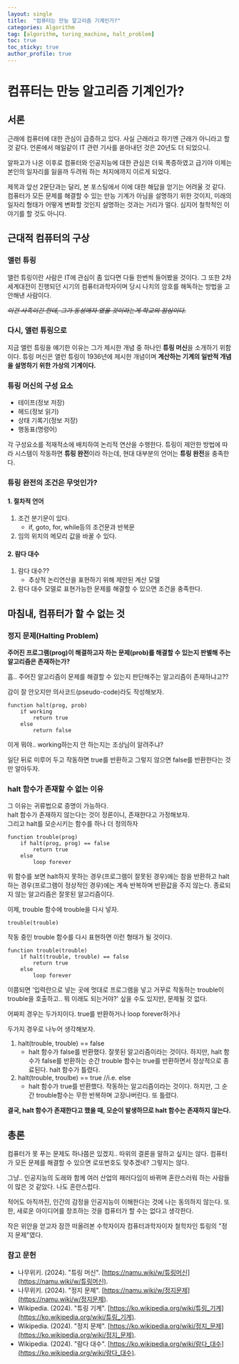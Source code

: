 ```yaml
---
layout: single
title:  "컴퓨터는 만능 알고리즘 기계인가?"
categories: Algorithm
tag: [algorithm, turing_machine, halt_problem]
toc: true
toc_sticky: true
author_profile: true
---
```


# 컴퓨터는 만능 알고리즘 기계인가?
## 서론
근래에 컴퓨터에 대한 관심이 급증하고 있다. 사실 근래라고 하기엔 근래가 아니라고 할 것 같다. 언론에서 매일같이 IT 관련 기사를 쏟아내던 것은 20년도 더 되었으니.

알파고가 나온 이후로 컴퓨터와 인공지능에 대한 관심은 더욱 폭증하였고 급기야 이제는 본인의 일자리를 잃을까 두려워 하는 처지에까지 이르게 되었다.

제목과 앞선 2문단과는 달리, 본 포스팅에서 이에 대한 해답을 얻기는 어려울 것 같다. 컴퓨터가 모든 문제를 해결할 수 있는 만능 기계가 아님을 설명하기 위한 것이지, 미래의 일자리 형태가 어떻게 변화할 것인지 설명하는 것과는 거리가 멀다. 심지어 철학적인 이야기를 할 것도 아니다.

## 근대적 컴퓨터의 구상
### 앨런 튜링
앨런 튜링이란 사람은 IT에 관심이 좀 있다면 다들 한번씩 들어봤을 것이다. 그 또한 2차 세계대전이 진행되던 시기의 컴퓨터과학자이며 당시 나치의 암호를 해독하는 방법을 고안해낸 사람이다.

~~*이건 사족이긴 한데, 그가 동성애자 였을 것이라는게 학교의 점심이다.*~~

### 다시, 앨런 튜링으로
지금 앨런 튜링을 얘기한 이유는 그가 제시한 개념 중 하나인 **튜링 머신**을 소개하기 위함이다. 튜링 머신은 앨런 튜링이 1936년에 제시한 개념이며 **계산하는 기계의 일반적 개념을 설명하기 위한 가상의 기계이다.**

### 튜링 머신의 구성 요소
- 테이프(정보 저장)
- 헤드(정보 읽기)
- 상태 기록기(정보 저장)
- 행동표(명령어)

각 구성요소를 적재적소에 배치하여 논리적 연산을 수행한다. 튜링이 제안한 방법에 따라 시스템이 작동하면 **튜링 완전**이라 하는데, 현대 대부분의 언어는 **튜링 완전**을 충족한다.

### 튜링 완전의 조건은 무엇인가?
#### 1. 절차적 언어
1. 조건 분기문이 있다.
    - if, goto, for, while등의 조건문과 반복문
2. 임의 위치의 메모리 값을 바꿀 수 있다.

#### 2. 람다 대수
1. 람다 대수??
    - 추상적 논리연산을 표현하기 위해 제안된 계산 모델
2. 람다 대수 모델로 표현가능한 문제를 해결할 수 있으면 조건을 충족한다.

## 마침내, 컴퓨터가 할 수 없는 것
### 정지 문제(Halting Problem)
**주어진 프로그램(prog)이 해결하고자 하는 문제(prob)를 해결할 수 있는지 판별해 주는 알고리즘은 존재하는가?**

흠.. 주어진 알고리즘이 문제를 해결할 수 있는지 판단해주는 알고리즘이 존재하냐고??

감이 잘 안오지만 의사코드(pseudo-code)라도 작성해보자.
```
function halt(prog, prob)
    if working
        return true
    else
        return false 
```
이게 뭐야.. working하는지 안 하는지는 조상님이 알려주냐?

일단 뒤로 미루어 두고 작동하면 true를 반환하고 그렇지 않으면 false를 반환한다는 것만 알아두자.

### halt 함수가 존재할 수 없는 이유
그 이유는 귀류법으로 증명이 가능하다.<br/>
halt 함수가 존재하지 않는다는 것이 정론이니, 존재한다고 가정해보자.<br/>
그리고 halt를 모순시키는 함수를 하나 더 정의하자
```
function trouble(prog)
    if halt(prog, prog) == false
        return true
    else
        loop forever
```
위 함수를 보면 halt하지 못하는 경우(프로그램이 잘못된 경우)에는 참을 반환하고 halt하는 경우(프로그램이 정상적인 경우)에는 계속 반복하며 반환값을 주지 않는다. 종료되지 않는 알고리즘은 잘못된 알고리즘이다.

이제, trouble 함수에 trouble을 다시 넣자.
```
trouble(trouble)
```

작동 중인 trouble 함수를 다시 표현하면 이런 형태가 될 것이다.
```
function trouble(trouble)
    if halt(trouble, trouble) == false
        return true
    else
        loop forever
```

이쯤되면 '입력란으로 넣는 곳에 멋대로 프로그램을 넣고 거꾸로 작동하는 trouble이 trouble을 호출하고.. 뭐 이래도 되는거야?' 싶을 수도 있지만, 문제될 것 없다.

어짜피 경우는 두가지이다. true를 반환하거나 loop forever하거나

두가지 경우로 나누어 생각해보자.
1. halt(trouble, trouble) == false
    - halt 함수가 false를 반환했다. 잘못된 알고리즘이라는 것이다. 하지만, halt 함수가 false를 반환하는 순간 trouble 함수는 true를 반환하면서 정상적으로 종료된다. halt 함수가 틀렸다.
2. halt(trouble, troulbe) == true //i.e. else
    - halt 함수가 true를 반환했다. 작동하는 알고리즘이라는 것이다. 하지만, 그 순간 trouble함수는 무한 반복하며 고장나버린다. 또 틀렸다.

**결국, halt 함수가 존재한다고 했을 때, 모순이 발생하므로 halt 함수는 존재하지 않는다.**

## 총론
컴퓨터가 못 푸는 문제도 하나쯤은 있겠지.. 따위의 결론을 말하고 싶지는 않다. 컴퓨터가 모든 문제를 해결할 수 있으면 로또번호도 맞추겠네? 그렇지는 않다.

그냥.. 인공지능의 도래와 함께 여러 산업의 패러다임이 바뀌며 혼란스러워 하는 사람들이 많은 것 같았다. 나도 혼란스럽다.

적어도 아직까진, 인간의 감정을 인공지능이 이해한다는 것에 나는 동의하지 않는다. 또한, 새로운 아이디어를 창조하는 것을 컴퓨터가 할 수는 없다고 생각한다.

작은 위안을 얻고자 잠깐 떠올려본 수학자이자 컴퓨터과학자이자 철학자인 튜링의 "정지 문제"였다.

### 참고 문헌
- 나무위키. (2024). "튜링 머신". [https://namu.wiki/w/튜링머신](https://namu.wiki/w/튜링머신).
- 나무위키. (2024). "정지 문제". [https://namu.wiki/w/정지문제](https://namu.wiki/w/정지문제).
- Wikipedia. (2024). "튜링 기계". [https://ko.wikipedia.org/wiki/튜링_기계](https://ko.wikipedia.org/wiki/튜링_기계).
- Wikipedia. (2024). "정지 문제". [https://ko.wikipedia.org/wiki/정지_문제](https://ko.wikipedia.org/wiki/정지_문제).
- Wikipedia. (2024). "람다 대수". [https://ko.wikipedia.org/wiki/람다_대수](https://ko.wikipedia.org/wiki/람다_대수).